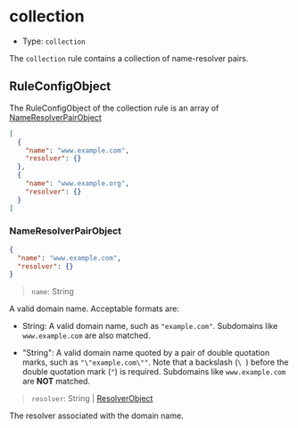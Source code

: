 # collection

* Type: `collection`

The `collection` rule contains a collection of name-resolver pairs.

## RuleConfigObject

The RuleConfigObject of the collection rule is an array of [NameResolverPairObject](#nameresolverpairobject)

```json
[
  {
    "name": "www.example.com",
    "resolver": {}
  },
  {
    "name": "www.example.org",
    "resolver": {}
  }
]
```

### NameResolverPairObject

```json
{
  "name": "www.example.com",
  "resolver": {}
}
```

> `name`: String

A valid domain name. Acceptable formats are:

* String: A valid domain name, such as `"example.com"`. Subdomains like `www.example.com` are also matched.

* "String": A valid domain name quoted by a pair of double quotation marks, such as `"\"example.com\""`. Note that a backslash (`\ `) before the double quotation mark (`"`) is required. Subdomains like `www.example.com` are **NOT** matched.

> `resolver`: String | [ResolverObject](../configuration.md#resolverobject)

The resolver associated with the domain name.
